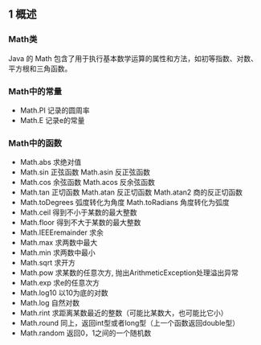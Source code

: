 ## 1 概述

### Math类
Java 的 Math 包含了用于执行基本数学运算的属性和方法，如初等指数、对数、平方根和三角函数。

### Math中的常量
* Math.PI 记录的圆周率
* Math.E 记录e的常量

### Math中的函数
* Math.abs 求绝对值
* Math.sin 正弦函数 Math.asin 反正弦函数
* Math.cos 余弦函数 Math.acos 反余弦函数
* Math.tan 正切函数 Math.atan 反正切函数 Math.atan2 商的反正切函数
* Math.toDegrees 弧度转化为角度 Math.toRadians 角度转化为弧度
* Math.ceil 得到不小于某数的最大整数
* Math.floor 得到不大于某数的最大整数
* Math.IEEEremainder 求余
* Math.max 求两数中最大
* Math.min 求两数中最小
* Math.sqrt 求开方
* Math.pow 求某数的任意次方, 抛出ArithmeticException处理溢出异常
* Math.exp 求e的任意次方
* Math.log10 以10为底的对数
* Math.log 自然对数
* Math.rint 求距离某数最近的整数（可能比某数大，也可能比它小）
* Math.round 同上，返回int型或者long型（上一个函数返回double型）
* Math.random 返回0，1之间的一个随机数
